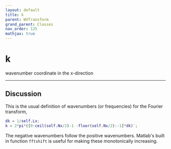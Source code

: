 ```yaml
---
layout: default
title: k
parent: WVTransform
grand_parent: Classes
nav_order: 125
mathjax: true
---
```


#  k

wavenumber coordinate in the x-direction


---

## Discussion

This is the usual definition of wavenumbers (or frequencies) for the Fourier transform,
```matlab
dk = 1/self.Lx; 
k = 2*pi*([0:ceil(self.Nx/2)-1 -floor(self.Nx/2):-1]*dk)';
```

The negative wavenumbers follow the positive wavenumbers. Matlab's built in function `fftshift` is useful for making these monotonically increasing.

